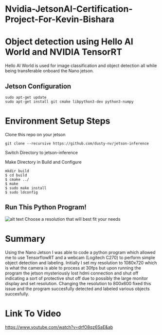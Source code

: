 # Nvidia-JetsonAI-Certification-Project-For-Kevin-Bishara

# Object detection using Hello AI World and NVIDIA TensorRT 
Hello AI World is used for image classification and object detection all while being transferable onboard the Nano jetson. 

## Jetson Configuration

````
sudo apt-get update
sudo apt-get install git cmake libpython3-dev python3-numpy
````

# Environment Setup Steps 

Clone this repo on your jetson
````
git clone --recursive https://github.com/dusty-nv/jetson-inference
```` 
Switch Directory to jetson-inference 

Make Directory in Build and Configure
```` 
mkdir build
$ cd build
$ cmake ../
$ make
$ sudo make install
$ sudo ldconfig
```` 

## Run This Python Program!
![alt text](https://user-images.githubusercontent.com/89232571/131806302-c3fa1595-033a-4551-a703-12f6526f91b1.png)
Choose a resolution that will best fit your needs



# Summary
Using the Nano Jetson I was able to code a python program which allowed me to use TensorflowRT and a webcam (Logitech C270) to perform simple object detection and labeling. Initially I set my resolution to 1080x720 which is what the camera is able to process at 30fps but upon running the program the jetson mysteriously lost hdmi connection and shut off indicating a sort of protective shut off due to possibly the large monitor display and set resolution. Changing the resolution to 800x600 fixed this issue and the program succesfully detected and labeled various objects succesfully.


# Link To Video 
https://www.youtube.com/watch?v=drfO8qz6SaE&ab
